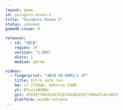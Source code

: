 ```yaml
---
layout: game
id: guruguru-onsen-2
title: "GuruGuru Onsen 2"
status: unknown
gamedb-issue: 0

releases:
  - id: "3BCB"
    region: JP
    version: "1.005"
    discs: 1
    medium: gdrom

videos:
  - fingerprint: "3BCB GD-ROM1/1 JP"
    title: Intro auto run
    hw: i7 2720qm, GeForce 540M
    yt: BTxujzNSNBo
    git: d59197f84353d7d2b746383e9277d9ed7c8c4053
    platform: win86-release
---
```

